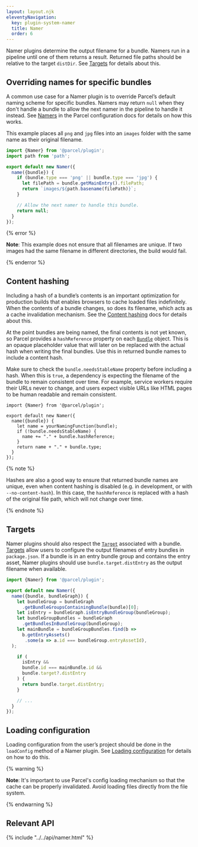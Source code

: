 ```yaml
---
layout: layout.njk
eleventyNavigation:
  key: plugin-system-namer
  title: Namer
  order: 6
---
```


Namer plugins determine the output filename for a bundle. Namers run in a pipeline until one of them returns a result. Returned file paths should be relative to the target `distDir`. See [Targets](/features/targets/) for details about this.

## Overriding names for specific bundles

A common use case for a Namer plugin is to override Parcel’s default naming scheme for specific bundles. Namers may return `null` when they don't handle a bundle to allow the next namer in the pipeline to handle it instead. See [Namers](/features/plugins/#namers) in the Parcel configuration docs for details on how this works.

This example places all `png` and `jpg` files into an `images` folder with the same name as their original filename.

```javascript
import {Namer} from '@parcel/plugin';
import path from 'path';

export default new Namer({
  name({bundle}) {
    if (bundle.type === 'png' || bundle.type === 'jpg') {
      let filePath = bundle.getMainEntry().filePath;
      return `images/${path.basename(filePath)}`;
    }

    // Allow the next namer to handle this bundle.
    return null;
  }
});
```

{% error %}

**Note**: This example does not ensure that all filenames are unique. If two images had the same filename in different directories, the build would fail.

{% enderror %}

## Content hashing

Including a hash of a bundle’s contents is an important optimization for production builds that enables browsers to cache loaded files indefinitely. When the contents of a bundle changes, so does its filename, which acts as a cache invalidation mechanism. See the [Content hashing](/features/production/#content-hashing) docs for details about this.

At the point bundles are being named, the final contents is not yet known, so Parcel provides a `hashReference` property on each [`Bundle`](/plugin-system/bundler/#Bundle) object. This is an opaque placeholder value that will later on be replaced with the actual hash when writing the final bundles. Use this in returned bundle names to include a content hash.

Make sure to check the `bundle.needsStableName` property before including a hash. When this is `true`, a dependency is expecting the filename of the bundle to remain consistent over time. For example, service workers require their URLs never to change, and users expect visible URLs like HTML pages to be human readable and remain consistent.

```javascript/5-7
import {Namer} from '@parcel/plugin';

export default new Namer({
  name({bundle}) {
    let name = yourNamingFunction(bundle);
    if (!bundle.needsStableName) {
      name += "." + bundle.hashReference;
    }
    return name + "." + bundle.type;
  }
});
```

{% note %}

Hashes are also a good way to ensure that returned bundle names are unique, even when content hashing is disabled (e.g. in development, or with `--no-content-hash`). In this case, the `hashReference` is replaced with a hash of the original file path, which will not change over time.

{% endnote %}

## Targets

Namer plugins should also respect the [`Target`](/plugin-system/api/#Target) associated with a bundle. [Targets](/features/targets/) allow users to configure the output filenames of entry bundles in `package.json`. If a bundle is in an entry bundle group and contains the entry asset, Namer plugins should use `bundle.target.distEntry` as the output filename when available.

```javascript
import {Namer} from '@parcel/plugin';

export default new Namer({
  name({bundle, bundleGraph}) {
    let bundleGroup = bundleGraph
      .getBundleGroupsContainingBundle(bundle)[0];
    let isEntry = bundleGraph.isEntryBundleGroup(bundleGroup);
    let bundleGroupBundles = bundleGraph
      .getBundlesInBundleGroup(bundleGroup);
    let mainBundle = bundleGroupBundles.find(b =>
      b.getEntryAssets()
       .some(a => a.id === bundleGroup.entryAssetId),
  );

    if (
      isEntry && 
      bundle.id === mainBundle.id && 
      bundle.target?.distEntry
    ) {
      return bundle.target.distEntry;
    }

    // ...
  }
});
```

## Loading configuration

Loading configuration from the user’s project should be done in the `loadConfig` method of a Namer plugin. See [Loading configuration](/plugin-system/authoring-plugins/#loading-configuration) for details on how to do this.

{% warning %}

**Note**: It's important to use Parcel's config loading mechanism so that the cache can be properly invalidated. Avoid loading files directly from the file system.

{% endwarning %}

## Relevant API

{% include "../../api/namer.html" %}

